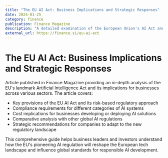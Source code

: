 ```yaml
---
title: "The EU AI Act: Business Implications and Strategic Responses"
date: 2024-01-25
category: finance
publication: Finance Magazine
description: "A detailed examination of the European Union's AI Act and its potential impacts on businesses operating in Europe, with practical guidance for compliance."
external_url: https://finance.si/eu-ai-act
---
```


# The EU AI Act: Business Implications and Strategic Responses

Article published in Finance Magazine providing an in-depth analysis of the EU's landmark Artificial Intelligence Act and its implications for businesses across various sectors. The article covers:

- Key provisions of the EU AI Act and its risk-based regulatory approach
- Compliance requirements for different categories of AI systems
- Cost implications for businesses developing or deploying AI solutions
- Comparative analysis with other global AI regulations
- Strategic recommendations for companies to adapt to the new regulatory landscape

This comprehensive guide helps business leaders and investors understand how the EU's pioneering AI regulation will reshape the European tech landscape and influence global standards for responsible AI development. 